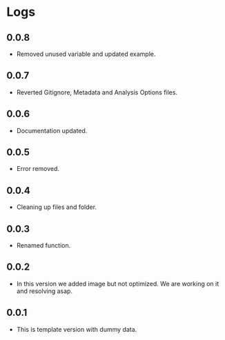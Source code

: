 # Logs

## 0.0.8

* Removed unused variable and updated example.

## 0.0.7

* Reverted Gitignore, Metadata and Analysis Options files.

## 0.0.6

* Documentation updated.

## 0.0.5

* Error removed.

## 0.0.4

* Cleaning up files and folder.

## 0.0.3

* Renamed function.

## 0.0.2

* In this version we added image but not optimized. We are working on it and resolving asap.

## 0.0.1

* This is template version with dummy data.
